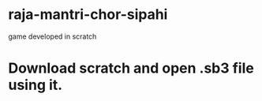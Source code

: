 # raja-mantri-chor-sipahi
game developed in scratch
# Download scratch and open .sb3 file using it.
